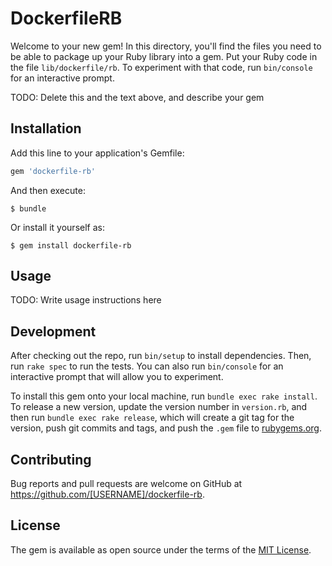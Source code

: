 # DockerfileRB

Welcome to your new gem! In this directory, you'll find the files you need to be able to package up your Ruby library into a gem. Put your Ruby code in the file `lib/dockerfile/rb`. To experiment with that code, run `bin/console` for an interactive prompt.

TODO: Delete this and the text above, and describe your gem

## Installation

Add this line to your application's Gemfile:

```ruby
gem 'dockerfile-rb'
```

And then execute:

    $ bundle

Or install it yourself as:

    $ gem install dockerfile-rb

## Usage

TODO: Write usage instructions here

## Development

After checking out the repo, run `bin/setup` to install dependencies. Then, run `rake spec` to run the tests. You can also run `bin/console` for an interactive prompt that will allow you to experiment.

To install this gem onto your local machine, run `bundle exec rake install`. To release a new version, update the version number in `version.rb`, and then run `bundle exec rake release`, which will create a git tag for the version, push git commits and tags, and push the `.gem` file to [rubygems.org](https://rubygems.org).

## Contributing

Bug reports and pull requests are welcome on GitHub at https://github.com/[USERNAME]/dockerfile-rb.

## License

The gem is available as open source under the terms of the [MIT License](https://opensource.org/licenses/MIT).
